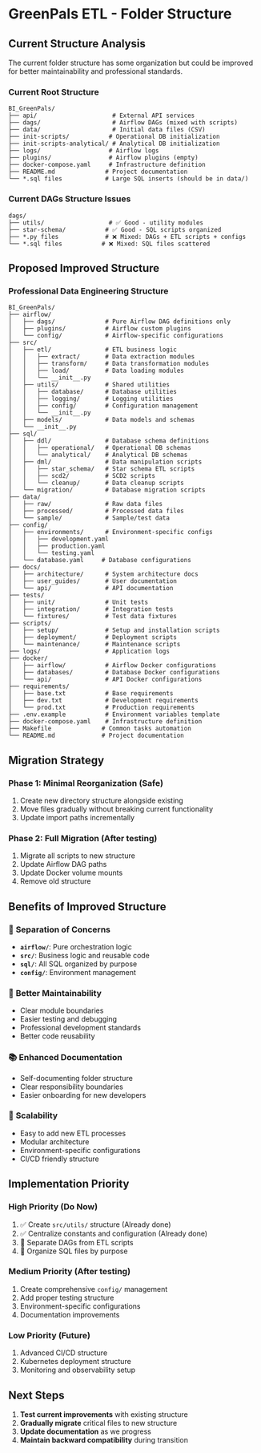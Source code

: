 # GreenPals ETL - Folder Structure

## Current Structure Analysis

The current folder structure has some organization but could be improved for better maintainability and professional standards.

### Current Root Structure

```
BI_GreenPals/
├── api/                     # External API services
├── dags/                    # Airflow DAGs (mixed with scripts)
├── data/                    # Initial data files (CSV)
├── init-scripts/           # Operational DB initialization
├── init-scripts-analytical/ # Analytical DB initialization
├── logs/                   # Airflow logs
├── plugins/                # Airflow plugins (empty)
├── docker-compose.yaml     # Infrastructure definition
├── README.md              # Project documentation
└── *.sql files            # Large SQL inserts (should be in data/)
```

### Current DAGs Structure Issues

```
dags/
├── utils/                  # ✅ Good - utility modules
├── star-schema/           # ✅ Good - SQL scripts organized
├── *.py files             # ❌ Mixed: DAGs + ETL scripts + configs
└── *.sql files           # ❌ Mixed: SQL files scattered
```

## Proposed Improved Structure

### Professional Data Engineering Structure

```
BI_GreenPals/
├── airflow/
│   ├── dags/              # Pure Airflow DAG definitions only
│   ├── plugins/           # Airflow custom plugins
│   └── config/            # Airflow-specific configurations
├── src/
│   ├── etl/               # ETL business logic
│   │   ├── extract/       # Data extraction modules
│   │   ├── transform/     # Data transformation modules
│   │   ├── load/          # Data loading modules
│   │   └── __init__.py
│   ├── utils/             # Shared utilities
│   │   ├── database/      # Database utilities
│   │   ├── logging/       # Logging utilities
│   │   ├── config/        # Configuration management
│   │   └── __init__.py
│   ├── models/            # Data models and schemas
│   └── __init__.py
├── sql/
│   ├── ddl/               # Database schema definitions
│   │   ├── operational/   # Operational DB schemas
│   │   └── analytical/    # Analytical DB schemas
│   ├── dml/               # Data manipulation scripts
│   │   ├── star_schema/   # Star schema ETL scripts
│   │   ├── scd2/          # SCD2 scripts
│   │   └── cleanup/       # Data cleanup scripts
│   └── migration/         # Database migration scripts
├── data/
│   ├── raw/               # Raw data files
│   ├── processed/         # Processed data files
│   └── sample/            # Sample/test data
├── config/
│   ├── environments/      # Environment-specific configs
│   │   ├── development.yaml
│   │   ├── production.yaml
│   │   └── testing.yaml
│   └── database.yaml     # Database configurations
├── docs/
│   ├── architecture/      # System architecture docs
│   ├── user_guides/       # User documentation
│   └── api/               # API documentation
├── tests/
│   ├── unit/              # Unit tests
│   ├── integration/       # Integration tests
│   └── fixtures/          # Test data fixtures
├── scripts/
│   ├── setup/             # Setup and installation scripts
│   ├── deployment/        # Deployment scripts
│   └── maintenance/       # Maintenance scripts
├── logs/                  # Application logs
├── docker/
│   ├── airflow/           # Airflow Docker configurations
│   ├── databases/         # Database Docker configurations
│   └── api/               # API Docker configurations
├── requirements/
│   ├── base.txt           # Base requirements
│   ├── dev.txt            # Development requirements
│   └── prod.txt           # Production requirements
├── .env.example           # Environment variables template
├── docker-compose.yaml    # Infrastructure definition
├── Makefile              # Common tasks automation
└── README.md             # Project documentation
```

## Migration Strategy

### Phase 1: Minimal Reorganization (Safe)

1. Create new directory structure alongside existing
2. Move files gradually without breaking current functionality
3. Update import paths incrementally

### Phase 2: Full Migration (After testing)

1. Migrate all scripts to new structure
2. Update Airflow DAG paths
3. Update Docker volume mounts
4. Remove old structure

## Benefits of Improved Structure

### 🎯 **Separation of Concerns**

- **`airflow/`**: Pure orchestration logic
- **`src/`**: Business logic and reusable code
- **`sql/`**: All SQL organized by purpose
- **`config/`**: Environment management

### 🔧 **Better Maintainability**

- Clear module boundaries
- Easier testing and debugging
- Professional development standards
- Better code reusability

### 📚 **Enhanced Documentation**

- Self-documenting folder structure
- Clear responsibility boundaries
- Easier onboarding for new developers

### 🚀 **Scalability**

- Easy to add new ETL processes
- Modular architecture
- Environment-specific configurations
- CI/CD friendly structure

## Implementation Priority

### High Priority (Do Now)

1. ✅ Create `src/utils/` structure (Already done)
2. ✅ Centralize constants and configuration (Already done)
3. 🔄 Separate DAGs from ETL scripts
4. 🔄 Organize SQL files by purpose

### Medium Priority (After testing)

1. Create comprehensive `config/` management
2. Add proper testing structure
3. Environment-specific configurations
4. Documentation improvements

### Low Priority (Future)

1. Advanced CI/CD structure
2. Kubernetes deployment structure
3. Monitoring and observability setup

## Next Steps

1. **Test current improvements** with existing structure
2. **Gradually migrate** critical files to new structure
3. **Update documentation** as we progress
4. **Maintain backward compatibility** during transition
